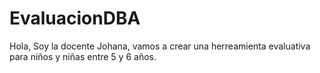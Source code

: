 # EvaluacionDBA
Hola,
Soy la docente Johana, vamos a crear una herreamienta evaluativa para niños y niñas entre 5 y 6 años.
